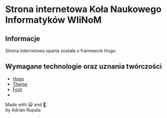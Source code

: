 # Strona internetowa Koła Naukowego Informatyków WIiNoM

## Informacje
Strona internetowa oparta została o framework Hugo.

##  Wymagane technologie oraz uznania twórczości
- [Hugo](https://gohugo.io/)
- [Theme]()
- [Font]()
-

Made with 😺 and 💝,  
by Adrian Rupala
